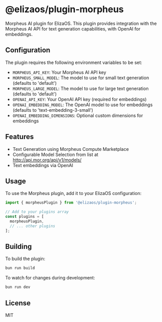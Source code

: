 # @elizaos/plugin-morpheus

Morpheus AI plugin for ElizaOS. This plugin provides integration with the Morpheus AI API for text generation capabilities, with OpenAI for embeddings.

## Configuration

The plugin requires the following environment variables to be set:

- `MORPHEUS_API_KEY`: Your Morpheus AI API key
- `MORPHEUS_SMALL_MODEL`: The model to use for small text generation (defaults to 'default')
- `MORPHEUS_LARGE_MODEL`: The model to use for large text generation (defaults to 'default')
- `OPENAI_API_KEY`: Your OpenAI API key (required for embeddings)
- `OPENAI_EMBEDDING_MODEL`: The OpenAI model to use for embeddings (defaults to 'text-embedding-3-small')
- `OPENAI_EMBEDDING_DIMENSIONS`: Optional custom dimensions for embeddings

## Features

- Text Generation using Morpheus Compute Marketplace
- Configurable Model Selection from list at http://api.mor.org/api/v1/models/
- Text embeddings via OpenAI

## Usage

To use the Morpheus plugin, add it to your ElizaOS configuration:

```typescript
import { morpheusPlugin } from '@elizaos/plugin-morpheus';

// Add to your plugins array
const plugins = [
  morpheusPlugin,
  // ... other plugins
];
```

## Building

To build the plugin:

```bash
bun run build
```

To watch for changes during development:

```bash
bun run dev
```

## License

MIT
